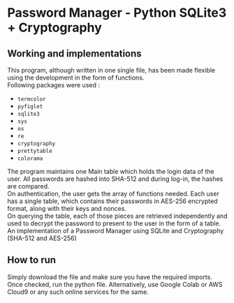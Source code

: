 # Password Manager - Python SQLite3 + Cryptography

## Working and implementations
This program, although written in one single file, has been made flexible using the development in the form of functions.  
Following packages were used :
- `termcolor`
- `pyfiglet`
- `sqlite3`
- `sys`
- `os`
- `re`
- `cryptography`
- `prettytable`
- `colorama`  


The program maintains one Main table which holds the login data of the user. All passwords are hashed into SHA-512 and during log-in, the hashes are compared.  
On authentication, the user gets the array of functions needed. Each user has a single table, which contains their passwords in AES-256 encrypted format, along with their keys and nonces.  
On querying the table, each of those pieces are retrieved independently and used to decrypt the password to present to the user in the form of a table.
An implementation of a Password Manager using SQLite and Cryptography (SHA-512 and AES-256)

## How to run

Simply download the file and make sure you have the required imports. Once checked, run the python file. Alternatively, use Google Colab or AWS Cloud9 or any such online services for the same.
